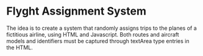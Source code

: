# Flyght Assignment System

The idea is to create a system that randomly assigns trips to the planes of a fictitious airline, using HTML and Javascript.
Both routes and aircraft models and identifiers must be captured through textArea type entries in the HTML.

